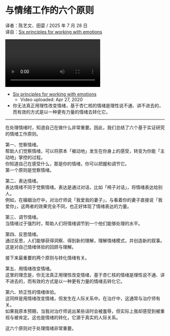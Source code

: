 # 与情绪工作的六个原则
译者：陈艺文、田婴 / 2025 年 7 月 28 日  
译自：[Six principles for working with emotions](https://youtube.com/watch?v=VfsVqk-ke_s)  

<div class="video-wrapper"><video src="https://files.catbox.moe/d2tkk7.mp4" controls playsinline></video></div>

- [Six principles for working with emotions](https://youtube.com/watch?v=VfsVqk-ke_s)
  - Video uploaded: Apr 27, 2020
- 你无法真正用理性改变情绪，基于杏仁核的情绪是理性说不通、讲不进去的，而有效的方式是以一种更有力量的情绪去转化它。

---

在处理情绪时，知道自己在做什么非常重要。因此，我们总结了六个基于实证研究的情绪工作原则。

第一、觉察情绪。  
帮助人们觉察情绪，可以将原本「被动地」发生在你身上的感受，转变为你能「主动地」掌控的过程。  
你知道自己在感受什么，那是你的情绪，你可以把握和调节它。  
第一个原则是觉察情绪。

第二、表达情绪。  
表达情绪不同于觉察情绪。表达是通过对话，比如「椅子对话」，将情绪表达给别人。  
例如，在婚姻治疗中，对治疗师说「我爱我的妻子」，与看着你的妻子直接说「我爱你」，这两者的效果完全不同，也正好体现了情绪表达的力量。

第三、调节情绪。  
当情绪过于强烈时，帮助人们将情绪调节到一个他们能够处理的水平。

第四、反思情绪。  
通过反思，人们能够获得洞察、得到新的理解，理解情绪模式，并创造新的叙事。  
这是对自己情绪体验的回顾与理解。

接下来最重要的两个原则与转化情绪有关。

第五、用情绪改变情绪。  
这里的理念是，你无法真正用理性改变情绪，基于杏仁核的情绪是理性说不通、讲不进去的，而有效的方式是以一种更有力量的情绪去转化它。

第六、矫正性的情绪体验。  
这同样是用情绪改变情绪，但发生在人际关系中。在治疗中，这通常与治疗师有关。  
如果我原本预期，当我对治疗师说出某些话时会被羞辱，但实际上我却感受到被重视与被肯定。这也是情绪的转化，它源于真实的人际关系。

这六个原则对于处理情绪非常重要。

